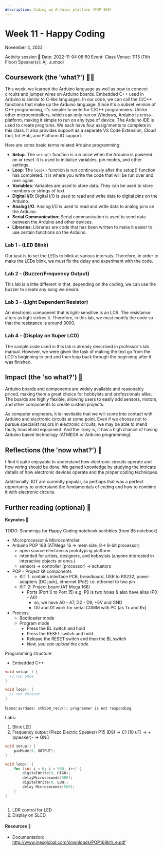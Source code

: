 ```yaml
---
description: Coding on Arduino platform (POP-160)
---
```


# Week 11 - Happy Coding

November 4, 2022

Activity session 🏫 Date: 2022-11-04 08:50 Event: Class Venue: 1115 (11th Floor) Speaker(s): Aj. Jumpol

## Coursework (the 'what?') 🤷‍♂️

This week, we learned the Arduino language as well as how to connect circuits and jumper wires on Arduino boards. Embedded C++ used in Arduino is similar to C-like languages. In our code, we can call the C/C++ functions that make up the Arduino language. Since it's a subset version of C++ programming, it's simpler to write for C/C++ programmers. Unlike other microcontrollers, which can only run on Windows, Arduino is cross-platform, making it simple to run on any type of device. The Arduino IDE is used to create programs. We each have four assignments to complete in this class. It also provides support as a separate VS Code Extension, Cloud tool, IoT Hub, and Platform.IO support.

Here are some basic terms related Arduino programming:

- **Setup**: The `setup()` function is run once when the Arduino is powered on or reset. It is used to initialize variables, pin modes, and other settings. 
- **Loop**: The `loop()` function is run continuously after the setup() function has completed. It is where you write the code that will be run over and over again. 
- **Variables**: Variables are used to store data. They can be used to store numbers or strings of text. 
- **Digital I/O**: Digital I/O is used to read and write data to digital pins on the Arduino.
- **Analog I/O**: Analog I/O is used to read and write data to analog pins on the Arduino. 
- **Serial Communication**: Serial communication is used to send data between the Arduino and other devices.
- **Libraries**: Libraries are code that has been written to make it easier to use certain functions on the Arduino.

### Lab 1 - (LED Blink)

Our task is to set the LEDs to blink at various intervals. Therefore, in order to make the LEDs blink, we must fix the delay and experiment with the code.

### Lab 2 - (Buzzer/Frequency Output)

This lab is a little different in that, depending on the coding, we can use the buzzer to create any song we desire.

### Lab 3 - (Light Dependent Resistor)

An electronic component that is light-sensitive is an LDR. The resistance alters as light strikes it. Therefore, in this lab, we must modify the code so that the resistance is around 3000.

### Lab 4 - (Display on Super LCD)

The sample code used in this lab is already described in professor's lab manual. However, we were given the task of making the text go from the LCD's beginning to end and then loop back through the beginning after it was finished.

## Impact  (the 'so what?') 🚀

Arduino boards and components are widely available and reasonably priced, making them a great choice for hobbyists and professionals alike. The boards are highly flexible, allowing users to easily add sensors, motors, and other components to create custom projects.

As computer engineers, it is inevitable that we will come into contact with Arduino and electronic circuits at some point. Even if we choose not to pursue specialist majors in electronic circuits, we may be able to mend faulty household equipment. And the irony is, it has a high chance of having Arduino based technology (ATMEGA or Arduino programming).

## Reflections (the 'now what?') 🤔

I find it quite enjoyable to understand how electronic circuits operate and how wiring should be done. We gained knowledge by studying the intricate details of how electronic devices operate and the proper coding techniques. 

Additionally, IOT are currently popular, so perhaps that was a perfect opportunity to understand the fundamentals of coding and how to combine it with electronic circuits.

## Further reading (optional) 📄

#### Keynotes 📝

TODO: Scannings for Happy Coding notebook scribbles (from B5 notebook)

* Microprocessor & Microcontroller
* Arduino POP 168 (ATMega 16 -> mem size, 8-> 8-bit processor)
  * open source electronics prototyping platform
  * intended for artists, designers, and hobbyists (anyone interested in interactive objects or envs.)
  * sensors -> controller (processor) -> actuators
* POP - Project kit components
  * KIT 1: contains interface PCB, breadboard, USB to RS232, power adapters (DC jack), ethernet (PoE) i.e. ethernet to two pin
  * KIT 2: Project board (AT Mega 168)
    * Ports (Port 0 to Port 15) e.g. P0 is two holes & also have alias (P0 - A0)
      * so, we have A0 - A7, D2 - D9, +5V and GND
      * D0 and D1 work for serial COMM with PC (as Tx and Rx)
* Process
  * Bootloader mode
  * Program mode
    * Press the BL switch and hold
    * Press the RESET switch and hold
    * Release the RESET switch and then the BL switch
    * _Now, you can upload the code._

Programming structure

* Embedded C++

```cpp
void setup( ) {
  // run once
}

void loop() {
  // run forever
}
```

Issue: `avrdude: stk500_recv(): programmer is not responding`

Labs:

1. Blink LED
2. Frequency output (Piezo Electric Speaker) P15 (D9) -> C1 (10 uF) -> +(speaker)- -> GND

```cpp
void setup() {
	pinMode(9, OUTPUT);
}

void loop() {
	for (int i = 0; i < 500; i++) {
		digitalWrite(9, HIGH);
		delayMicroseconds(500);
		digitalWrite(9, LOW);
		delay Microseconds(500);
	}
}
	
```

1. LDR control for LED
2. Display on SLCD

#### Resources 🎁

* Documentation: http://www.inexglobal.com/downloads/POP168kit\_e.pdf
